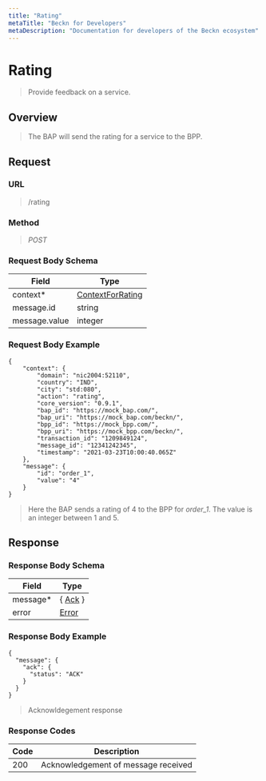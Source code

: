 ```yaml
---
title: "Rating"
metaTitle: "Beckn for Developers"
metaDescription: "Documentation for developers of the Beckn ecosystem"
---
```


Rating
===================

>   Provide feedback on a service.

Overview
--------

>   The BAP will send the rating for a service to the BPP.

Request
-------

### URL

>   /rating

### Method

>  *POST*

### Request Body Schema

|**Field**|**Type**|
|---------|--------|
|context*|[ContextForRating](/Core/01_Transaction%20Layer%20Specification/Latest/Schema%20Reference/contextforrating)|
|message.id| string |
|message.value| integer  |

### Request Body Example

```
{
    "context": {
        "domain": "nic2004:52110",
        "country": "IND",
        "city": "std:080",
        "action": "rating",
        "core_version": "0.9.1",
        "bap_id": "https://mock_bap.com/",
        "bap_uri": "https://mock_bap.com/beckn/",
        "bpp_id": "https://mock_bpp.com/",
        "bpp_uri": "https://mock_bpp.com/beckn/",
        "transaction_id": "1209849124",
        "message_id": "12341242345",
        "timestamp": "2021-03-23T10:00:40.065Z"
    },
    "message": {
        "id": "order_1",
        "value": "4"
    }
}
```

>   Here the BAP sends a rating of 4 to the BPP for *order_1*. The value is an integer between 1 and 5.

Response
--------

### Response Body Schema

|**Field**|**Type**|
|---------|--------|
|message*|{ [Ack](/Core/01_Transaction%20Layer%20Specification/Latest/Schema%20Reference/ack) }|
|error| [Error](/Core/01_Transaction%20Layer%20Specification/Latest/Schema%20Reference/error) |

### Response Body Example

```
{
  "message": {
    "ack": {
      "status": "ACK"
    }
  }
}
```

> Acknowldegement response

### Response Codes

| **Code**       | **Description** |
|----------------|-----------------|
| 200 | Acknowledgement of message received   |